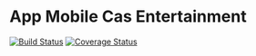 # App Mobile Cas Entertainment
[![Build Status](https://travis-ci.org/Alver23/cas-entertainment-app-mobile.svg?branch=master)](https://travis-ci.org/Alver23/cas-entertainment-app-mobile)
[![Coverage Status](https://coveralls.io/repos/github/Alver23/cas-entertainment-app-mobile/badge.svg?branch=master)](https://coveralls.io/github/Alver23/cas-entertainment-app-mobile?branch=master)
